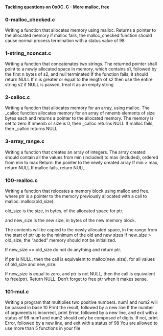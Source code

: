 #### Tackling questions on 0x0C. C - More malloc, free

### 0-malloc_checked.c

Writing a function that allocates memory using malloc.
Returns a pointer to the allocated memory
if malloc fails, the malloc_checked function should cause normal process termination with a status value of 98

### 1-string_nconcat.c

Writing a function that concatenates two strings.
The returned pointer shall point to a newly allocated space in memory, which contains s1, followed by the first n bytes of s2, and null terminated
If the function fails, it should return NULL
If n is greater or equal to the length of s2 then use the entire string s2
if NULL is passed, treat it as an empty string

### 2-calloc.c

Writing a function that allocates memory for an array, using malloc.
The _calloc function allocates memory for an array of nmemb elements of size bytes each and returns a pointer to the allocated memory.
The memory is set to zero
If nmemb or size is 0, then _calloc returns NULL
If malloc fails, then _calloc returns NULL

### 3-array_range.c

Writing a function that creates an array of integers.
The array created should contain all the values from min (included) to max (included), ordered from min to max
Return: the pointer to the newly created array
If min > max, return NULL
If malloc fails, return NULL

### 100-realloc.c

Writing a function that relocates a memory block using malloc and free.
where ptr is a pointer to the memory previously allocated with a call to malloc: malloc(old_size).

old_size is the size, in bytes, of the allocated space for ptr.

and new_size is the new size, in bytes of the new memory block.

The contents will be copied to the newly allocated space, in the range from the start of ptr up to the minimum of the old and new sizes
If new_size > old_size, the “added” memory should not be initialized.

If new_size == old_size do not do anything and return ptr.

If ptr is NULL, then the call is equivalent to malloc(new_size), for all values of old_size and new_size.

If new_size is equal to zero, and ptr is not NULL, then the call is equivalent to free(ptr). Return NULL.
Don’t forget to free ptr when it makes sense.

### 101-mul.c

Writing a program that multiplies two positive numbers.
num1 and num2 will be passed in base 10
Print the result, followed by a new line
If the number of arguments is incorrect, print Error, followed by a new line, and exit with a status of 98
num1 and num2 should only be composed of digits. If not, print Error, followed by a new line, and exit with a status of 98
You are allowed to use more than 5 functions in your file
